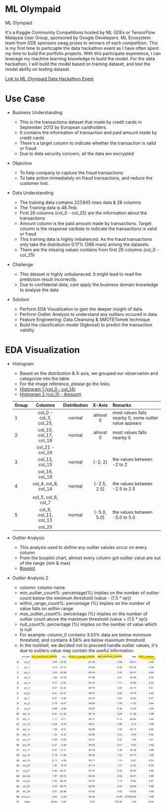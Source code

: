 # ML Olympaid

ML Olympaid 

It's a Kaggle Community Competitions hosted by ML GDEs or TensorFlow Malaysia User Group, sponsored by Google Developers. ML Ecosystem team from GDE sponsors swag prizes to winners of each competition. This is my first time to particapte the data hackathon event as I have often spent my time to build the portfolio projects.
With this participate expereince, I can leverage my machine learning knowledge to build the model. For the data hackathon, I will build the model based on training dataset, and test the model ability on testing dataset.

[Link to ML Olympaid Data Hackathon Event](https://www.kaggle.com/c/ml-olympiad-tensorflow-malaysia-user-group/overview)

# Use Case

- Business Understanding
  * This is the transactions dataset that made by credit cards in September 2013 by European cardholders.
  * It contains the information of transaction and paid amount made by credit cards
  * There's a target column to indicate whether the transaction is valid or fraud
  * Due to data security concern, all the data are encrypted
  
- Objective
  * To help company to capture the fraud transactions
  * To take action immediately on fraud transactions, and reduce the customer lost.

- Data Understanding
  * The training data contains 227,845 rows data & 28 columns
  * The Training data is 48.7mb.
  * First 26 columns (col_0 - col_25) are the information about the transactions
  * Amount column is the paid amount made by transactions. Target column is the response varibale to indicate the transactions is valid or fraud
  * This training data is highly imbalanced. As the fraud transactions only take the distribution 0.17% (386 rows) among the datasets.
  * There are the missing values contains from first 26 columns (col_0 - col_25)

- Challenge
  * This dataset is highly unbalanaced. It might lead to read the prediction result incorrectly.
  * Due to confidental data, cant apply the business domain knowledge to analyse the data

- Solution
  * Perform EDA Visualization to gain the deeper insight of data.
  * Perform Outlier Analysis to understand any outliers occured in data.
  * Feature Engineering: Data Cleansing & SMOTETomek technique
  * Build the classfication model (Xgboost) to predict the transaction validity

# EDA Visualization

- Histogram
  * Based on the distribution & X-axis, we grouped our observation and categorize into the table
  * For the image reference, please go the links. 
  * <a href="https://github.com/hoe94/ML-Olympaid/blob/main/Figures/histogram1.png">Histogram 1 (col_0 - col_14) </a>
  * <a href="https://github.com/hoe94/ML-Olympaid/blob/main/Figures/histogram2.png">Histogram 2 (col_15 - Amount)</a>
   
   
  | Group| Columns                | Distribution  | X-Axis     | Remarks                                               |
  | ---  |:-------------:         |:-------------:|:--------:  |:------------------------------------------------------|
  | 1    | col_0 - col_3, col_25, | normal        | almost 0   | most values falls nearby 0, some outlier value appears|
  | 2    | col_10, col_17, col_18 | normal        | almost 0   | most values falls nearby 0                            |
  |		    | col_21 - col_24        |               |            |                                                       |
  | 3    | col_12, col_15         | normal        |[-2, 2]     | the values between -2 to 2                            |
  |      | col_16, col_19         |               |            |                        							                        | 
  | 4    | col_4, col_8, col_14   | normal        |[-2.5, 2.5] | the values between -2.5 to 2.5                        |
  |      |                        |               |            |                        							                        | 
  |      | col_5, col_6, col_7    |               |            |                        							                        | 
  | 5    | col_9, col_11, col_13  | normal        |[-5.0, 5.0] | the values between -5.0 to 5.0                        |   
  |      | col_20                 |               |            |                        							                        | 

- Outlier Analysis
  * This analysis used to define any outlier valules occur on every column
  * From the boxplot chart, almost every column got outlier value are out of the range (min & max)
  * <a href="https://github.com/hoe94/ML-Olympaid/blob/main/Figures/boxplot1.png">Boxplot</a>
  
- Outlier Analysis 2
  * column: column name
  * min_outlier_count%: percentage(%) implies on the number of outlier count below the minimum threshold (value - (1.5 * iqr))
  * within_range_count%: percentage (%) implies on the number of value falls on within range
  * max_outlier_count%: percentage (%) implies on the number of outlier count above the maximum threshold (value + (1.5 * iqr))
  * null_count%: percentage (%) implies on the number of value which is null
  * For example: column_0 contains 3.03% data are below minimum threshold, and contains 4.58% are below maximum threshold
  * In the nutshell, we decided not to proceed handle outlier values, it's due to outliers value may contain the useful information.
  <img src="https://github.com/hoe94/ML-Olympaid/blob/main/Figures/Outlier_Analysis.png"/>
